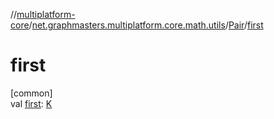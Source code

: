 //[multiplatform-core](../../../index.md)/[net.graphmasters.multiplatform.core.math.utils](../index.md)/[Pair](index.md)/[first](first.md)

# first

[common]\
val [first](first.md): [K](index.md)
